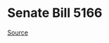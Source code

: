 # Senate Bill 5166

[Source](http://lawfilesext.leg.wa.gov/biennium/2023-24/Pdf/Bills/Senate%20Bills/5166.pdf)